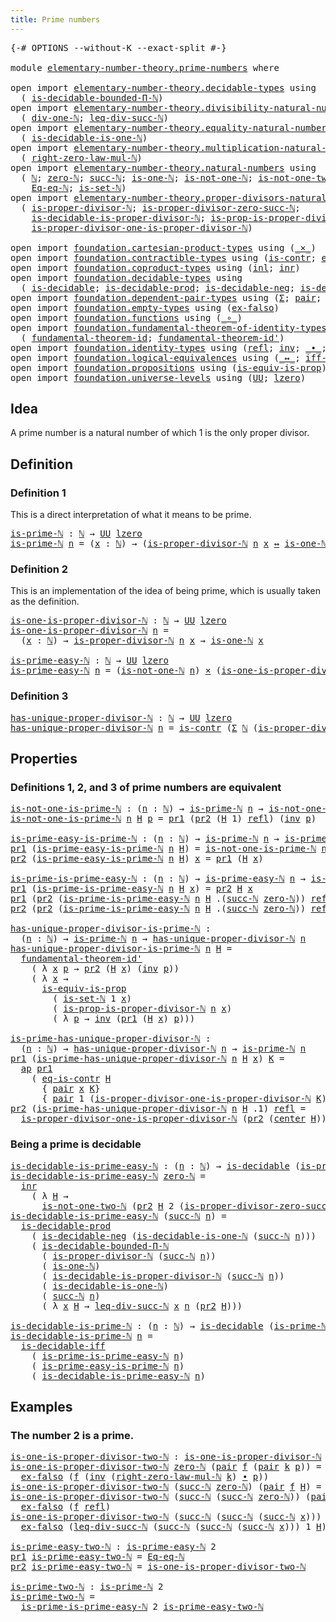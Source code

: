 ```yaml
---
title: Prime numbers
---
```


<pre class="Agda"><a id="39" class="Symbol">{-#</a> <a id="43" class="Keyword">OPTIONS</a> <a id="51" class="Pragma">--without-K</a> <a id="63" class="Pragma">--exact-split</a> <a id="77" class="Symbol">#-}</a>

<a id="82" class="Keyword">module</a> <a id="89" href="elementary-number-theory.prime-numbers.html" class="Module">elementary-number-theory.prime-numbers</a> <a id="128" class="Keyword">where</a>

<a id="135" class="Keyword">open</a> <a id="140" class="Keyword">import</a> <a id="147" href="elementary-number-theory.decidable-types.html" class="Module">elementary-number-theory.decidable-types</a> <a id="188" class="Keyword">using</a>
  <a id="196" class="Symbol">(</a> <a id="198" href="elementary-number-theory.decidable-types.html#4787" class="Function">is-decidable-bounded-Π-ℕ</a><a id="222" class="Symbol">)</a>
<a id="224" class="Keyword">open</a> <a id="229" class="Keyword">import</a> <a id="236" href="elementary-number-theory.divisibility-natural-numbers.html" class="Module">elementary-number-theory.divisibility-natural-numbers</a> <a id="290" class="Keyword">using</a>
  <a id="298" class="Symbol">(</a> <a id="300" href="elementary-number-theory.divisibility-natural-numbers.html#2479" class="Function">div-one-ℕ</a><a id="309" class="Symbol">;</a> <a id="311" href="elementary-number-theory.divisibility-natural-numbers.html#8220" class="Function">leq-div-succ-ℕ</a><a id="325" class="Symbol">)</a>
<a id="327" class="Keyword">open</a> <a id="332" class="Keyword">import</a> <a id="339" href="elementary-number-theory.equality-natural-numbers.html" class="Module">elementary-number-theory.equality-natural-numbers</a> <a id="389" class="Keyword">using</a>
  <a id="397" class="Symbol">(</a> <a id="399" href="elementary-number-theory.equality-natural-numbers.html#2531" class="Function">is-decidable-is-one-ℕ</a><a id="420" class="Symbol">)</a>
<a id="422" class="Keyword">open</a> <a id="427" class="Keyword">import</a> <a id="434" href="elementary-number-theory.multiplication-natural-numbers.html" class="Module">elementary-number-theory.multiplication-natural-numbers</a> <a id="490" class="Keyword">using</a>
  <a id="498" class="Symbol">(</a> <a id="500" href="elementary-number-theory.multiplication-natural-numbers.html#1815" class="Function">right-zero-law-mul-ℕ</a><a id="520" class="Symbol">)</a>
<a id="522" class="Keyword">open</a> <a id="527" class="Keyword">import</a> <a id="534" href="elementary-number-theory.natural-numbers.html" class="Module">elementary-number-theory.natural-numbers</a> <a id="575" class="Keyword">using</a>
  <a id="583" class="Symbol">(</a> <a id="585" href="elementary-number-theory.natural-numbers.html#1548" class="Datatype">ℕ</a><a id="586" class="Symbol">;</a> <a id="588" href="elementary-number-theory.natural-numbers.html#1569" class="InductiveConstructor">zero-ℕ</a><a id="594" class="Symbol">;</a> <a id="596" href="elementary-number-theory.natural-numbers.html#1582" class="InductiveConstructor">succ-ℕ</a><a id="602" class="Symbol">;</a> <a id="604" href="elementary-number-theory.natural-numbers.html#2091" class="Function">is-one-ℕ</a><a id="612" class="Symbol">;</a> <a id="614" href="elementary-number-theory.natural-numbers.html#2185" class="Function">is-not-one-ℕ</a><a id="626" class="Symbol">;</a> <a id="628" href="elementary-number-theory.natural-numbers.html#3560" class="Function">is-not-one-two-ℕ</a><a id="644" class="Symbol">;</a>
    <a id="650" href="elementary-number-theory.natural-numbers.html#4171" class="Function">Eq-eq-ℕ</a><a id="657" class="Symbol">;</a> <a id="659" href="elementary-number-theory.natural-numbers.html#4389" class="Function">is-set-ℕ</a><a id="667" class="Symbol">)</a>
<a id="669" class="Keyword">open</a> <a id="674" class="Keyword">import</a> <a id="681" href="elementary-number-theory.proper-divisors-natural-numbers.html" class="Module">elementary-number-theory.proper-divisors-natural-numbers</a> <a id="738" class="Keyword">using</a>
  <a id="746" class="Symbol">(</a> <a id="748" href="elementary-number-theory.proper-divisors-natural-numbers.html#1488" class="Function">is-proper-divisor-ℕ</a><a id="767" class="Symbol">;</a> <a id="769" href="elementary-number-theory.proper-divisors-natural-numbers.html#1809" class="Function">is-proper-divisor-zero-succ-ℕ</a><a id="798" class="Symbol">;</a>
    <a id="804" href="elementary-number-theory.proper-divisors-natural-numbers.html#1576" class="Function">is-decidable-is-proper-divisor-ℕ</a><a id="836" class="Symbol">;</a> <a id="838" href="elementary-number-theory.proper-divisors-natural-numbers.html#2255" class="Function">is-prop-is-proper-divisor-ℕ</a><a id="865" class="Symbol">;</a>
    <a id="871" href="elementary-number-theory.proper-divisors-natural-numbers.html#2637" class="Function">is-proper-divisor-one-is-proper-divisor-ℕ</a><a id="912" class="Symbol">)</a>
    
<a id="919" class="Keyword">open</a> <a id="924" class="Keyword">import</a> <a id="931" href="foundation.cartesian-product-types.html" class="Module">foundation.cartesian-product-types</a> <a id="966" class="Keyword">using</a> <a id="972" class="Symbol">(</a><a id="973" href="foundation-core.cartesian-product-types.html#590" class="Function Operator">_×_</a><a id="976" class="Symbol">)</a>
<a id="978" class="Keyword">open</a> <a id="983" class="Keyword">import</a> <a id="990" href="foundation.contractible-types.html" class="Module">foundation.contractible-types</a> <a id="1020" class="Keyword">using</a> <a id="1026" class="Symbol">(</a><a id="1027" href="foundation-core.contractible-types.html#1006" class="Function">is-contr</a><a id="1035" class="Symbol">;</a> <a id="1037" href="foundation-core.contractible-types.html#1311" class="Function">eq-is-contr</a><a id="1048" class="Symbol">;</a> <a id="1050" href="foundation-core.contractible-types.html#1098" class="Function">center</a><a id="1056" class="Symbol">)</a>
<a id="1058" class="Keyword">open</a> <a id="1063" class="Keyword">import</a> <a id="1070" href="foundation.coproduct-types.html" class="Module">foundation.coproduct-types</a> <a id="1097" class="Keyword">using</a> <a id="1103" class="Symbol">(</a><a id="1104" href="foundation.coproduct-types.html#1249" class="InductiveConstructor">inl</a><a id="1107" class="Symbol">;</a> <a id="1109" href="foundation.coproduct-types.html#1267" class="InductiveConstructor">inr</a><a id="1112" class="Symbol">)</a>
<a id="1114" class="Keyword">open</a> <a id="1119" class="Keyword">import</a> <a id="1126" href="foundation.decidable-types.html" class="Module">foundation.decidable-types</a> <a id="1153" class="Keyword">using</a>
  <a id="1161" class="Symbol">(</a> <a id="1163" href="foundation.decidable-types.html#1915" class="Function">is-decidable</a><a id="1175" class="Symbol">;</a> <a id="1177" href="foundation.decidable-types.html#3314" class="Function">is-decidable-prod</a><a id="1194" class="Symbol">;</a> <a id="1196" href="foundation.decidable-types.html#4731" class="Function">is-decidable-neg</a><a id="1212" class="Symbol">;</a> <a id="1214" href="foundation.decidable-types.html#5041" class="Function">is-decidable-iff</a><a id="1230" class="Symbol">)</a>
<a id="1232" class="Keyword">open</a> <a id="1237" class="Keyword">import</a> <a id="1244" href="foundation.dependent-pair-types.html" class="Module">foundation.dependent-pair-types</a> <a id="1276" class="Keyword">using</a> <a id="1282" class="Symbol">(</a><a id="1283" href="foundation-core.dependent-pair-types.html#515" class="Record">Σ</a><a id="1284" class="Symbol">;</a> <a id="1286" href="foundation-core.dependent-pair-types.html#588" class="InductiveConstructor">pair</a><a id="1290" class="Symbol">;</a> <a id="1292" href="foundation-core.dependent-pair-types.html#605" class="Field">pr1</a><a id="1295" class="Symbol">;</a> <a id="1297" href="foundation-core.dependent-pair-types.html#617" class="Field">pr2</a><a id="1300" class="Symbol">)</a>
<a id="1302" class="Keyword">open</a> <a id="1307" class="Keyword">import</a> <a id="1314" href="foundation.empty-types.html" class="Module">foundation.empty-types</a> <a id="1337" class="Keyword">using</a> <a id="1343" class="Symbol">(</a><a id="1344" href="foundation-core.empty-types.html#1160" class="Function">ex-falso</a><a id="1352" class="Symbol">)</a>
<a id="1354" class="Keyword">open</a> <a id="1359" class="Keyword">import</a> <a id="1366" href="foundation.functions.html" class="Module">foundation.functions</a> <a id="1387" class="Keyword">using</a> <a id="1393" class="Symbol">(</a><a id="1394" href="foundation-core.functions.html#420" class="Function Operator">_∘_</a><a id="1397" class="Symbol">)</a>
<a id="1399" class="Keyword">open</a> <a id="1404" class="Keyword">import</a> <a id="1411" href="foundation.fundamental-theorem-of-identity-types.html" class="Module">foundation.fundamental-theorem-of-identity-types</a> <a id="1460" class="Keyword">using</a>
  <a id="1468" class="Symbol">(</a> <a id="1470" href="foundation-core.fundamental-theorem-of-identity-types.html#1894" class="Function">fundamental-theorem-id</a><a id="1492" class="Symbol">;</a> <a id="1494" href="foundation-core.fundamental-theorem-of-identity-types.html#2165" class="Function">fundamental-theorem-id&#39;</a><a id="1517" class="Symbol">)</a>
<a id="1519" class="Keyword">open</a> <a id="1524" class="Keyword">import</a> <a id="1531" href="foundation.identity-types.html" class="Module">foundation.identity-types</a> <a id="1557" class="Keyword">using</a> <a id="1563" class="Symbol">(</a><a id="1564" href="foundation-core.identity-types.html#1820" class="InductiveConstructor">refl</a><a id="1568" class="Symbol">;</a> <a id="1570" href="foundation-core.identity-types.html#2729" class="Function">inv</a><a id="1573" class="Symbol">;</a> <a id="1575" href="foundation-core.identity-types.html#2425" class="Function Operator">_∙_</a><a id="1578" class="Symbol">;</a> <a id="1580" href="foundation-core.identity-types.html#4003" class="Function">ap</a><a id="1582" class="Symbol">)</a>
<a id="1584" class="Keyword">open</a> <a id="1589" class="Keyword">import</a> <a id="1596" href="foundation.logical-equivalences.html" class="Module">foundation.logical-equivalences</a> <a id="1628" class="Keyword">using</a> <a id="1634" class="Symbol">(</a><a id="1635" href="foundation-core.logical-equivalences.html#899" class="Function Operator">_↔_</a><a id="1638" class="Symbol">;</a> <a id="1640" href="foundation-core.logical-equivalences.html#1827" class="Function">iff-equiv</a><a id="1649" class="Symbol">)</a>
<a id="1651" class="Keyword">open</a> <a id="1656" class="Keyword">import</a> <a id="1663" href="foundation.propositions.html" class="Module">foundation.propositions</a> <a id="1687" class="Keyword">using</a> <a id="1693" class="Symbol">(</a><a id="1694" href="foundation-core.propositions.html#3693" class="Function">is-equiv-is-prop</a><a id="1710" class="Symbol">)</a>
<a id="1712" class="Keyword">open</a> <a id="1717" class="Keyword">import</a> <a id="1724" href="foundation.universe-levels.html" class="Module">foundation.universe-levels</a> <a id="1751" class="Keyword">using</a> <a id="1757" class="Symbol">(</a><a id="1758" href="foundation-core.universe-levels.html#235" class="Primitive">UU</a><a id="1760" class="Symbol">;</a> <a id="1762" href="Agda.Primitive.html#764" class="Primitive">lzero</a><a id="1767" class="Symbol">)</a>
</pre>
## Idea

A prime number is a natural number of which 1 is the only proper divisor.

## Definition

### Definition 1

This is a direct interpretation of what it means to be prime.

<pre class="Agda"><a id="is-prime-ℕ"></a><a id="1962" href="elementary-number-theory.prime-numbers.html#1962" class="Function">is-prime-ℕ</a> <a id="1973" class="Symbol">:</a> <a id="1975" href="elementary-number-theory.natural-numbers.html#1548" class="Datatype">ℕ</a> <a id="1977" class="Symbol">→</a> <a id="1979" href="foundation-core.universe-levels.html#235" class="Primitive">UU</a> <a id="1982" href="Agda.Primitive.html#764" class="Primitive">lzero</a>
<a id="1988" href="elementary-number-theory.prime-numbers.html#1962" class="Function">is-prime-ℕ</a> <a id="1999" href="elementary-number-theory.prime-numbers.html#1999" class="Bound">n</a> <a id="2001" class="Symbol">=</a> <a id="2003" class="Symbol">(</a><a id="2004" href="elementary-number-theory.prime-numbers.html#2004" class="Bound">x</a> <a id="2006" class="Symbol">:</a> <a id="2008" href="elementary-number-theory.natural-numbers.html#1548" class="Datatype">ℕ</a><a id="2009" class="Symbol">)</a> <a id="2011" class="Symbol">→</a> <a id="2013" class="Symbol">(</a><a id="2014" href="elementary-number-theory.proper-divisors-natural-numbers.html#1488" class="Function">is-proper-divisor-ℕ</a> <a id="2034" href="elementary-number-theory.prime-numbers.html#1999" class="Bound">n</a> <a id="2036" href="elementary-number-theory.prime-numbers.html#2004" class="Bound">x</a> <a id="2038" href="foundation-core.logical-equivalences.html#899" class="Function Operator">↔</a> <a id="2040" href="elementary-number-theory.natural-numbers.html#2091" class="Function">is-one-ℕ</a> <a id="2049" href="elementary-number-theory.prime-numbers.html#2004" class="Bound">x</a><a id="2050" class="Symbol">)</a>
</pre>
### Definition 2

This is an implementation of the idea of being prime, which is usually taken as the definition.

<pre class="Agda"><a id="is-one-is-proper-divisor-ℕ"></a><a id="2180" href="elementary-number-theory.prime-numbers.html#2180" class="Function">is-one-is-proper-divisor-ℕ</a> <a id="2207" class="Symbol">:</a> <a id="2209" href="elementary-number-theory.natural-numbers.html#1548" class="Datatype">ℕ</a> <a id="2211" class="Symbol">→</a> <a id="2213" href="foundation-core.universe-levels.html#235" class="Primitive">UU</a> <a id="2216" href="Agda.Primitive.html#764" class="Primitive">lzero</a>
<a id="2222" href="elementary-number-theory.prime-numbers.html#2180" class="Function">is-one-is-proper-divisor-ℕ</a> <a id="2249" href="elementary-number-theory.prime-numbers.html#2249" class="Bound">n</a> <a id="2251" class="Symbol">=</a>
  <a id="2255" class="Symbol">(</a><a id="2256" href="elementary-number-theory.prime-numbers.html#2256" class="Bound">x</a> <a id="2258" class="Symbol">:</a> <a id="2260" href="elementary-number-theory.natural-numbers.html#1548" class="Datatype">ℕ</a><a id="2261" class="Symbol">)</a> <a id="2263" class="Symbol">→</a> <a id="2265" href="elementary-number-theory.proper-divisors-natural-numbers.html#1488" class="Function">is-proper-divisor-ℕ</a> <a id="2285" href="elementary-number-theory.prime-numbers.html#2249" class="Bound">n</a> <a id="2287" href="elementary-number-theory.prime-numbers.html#2256" class="Bound">x</a> <a id="2289" class="Symbol">→</a> <a id="2291" href="elementary-number-theory.natural-numbers.html#2091" class="Function">is-one-ℕ</a> <a id="2300" href="elementary-number-theory.prime-numbers.html#2256" class="Bound">x</a>

<a id="is-prime-easy-ℕ"></a><a id="2303" href="elementary-number-theory.prime-numbers.html#2303" class="Function">is-prime-easy-ℕ</a> <a id="2319" class="Symbol">:</a> <a id="2321" href="elementary-number-theory.natural-numbers.html#1548" class="Datatype">ℕ</a> <a id="2323" class="Symbol">→</a> <a id="2325" href="foundation-core.universe-levels.html#235" class="Primitive">UU</a> <a id="2328" href="Agda.Primitive.html#764" class="Primitive">lzero</a>
<a id="2334" href="elementary-number-theory.prime-numbers.html#2303" class="Function">is-prime-easy-ℕ</a> <a id="2350" href="elementary-number-theory.prime-numbers.html#2350" class="Bound">n</a> <a id="2352" class="Symbol">=</a> <a id="2354" class="Symbol">(</a><a id="2355" href="elementary-number-theory.natural-numbers.html#2185" class="Function">is-not-one-ℕ</a> <a id="2368" href="elementary-number-theory.prime-numbers.html#2350" class="Bound">n</a><a id="2369" class="Symbol">)</a> <a id="2371" href="foundation-core.cartesian-product-types.html#590" class="Function Operator">×</a> <a id="2373" class="Symbol">(</a><a id="2374" href="elementary-number-theory.prime-numbers.html#2180" class="Function">is-one-is-proper-divisor-ℕ</a> <a id="2401" href="elementary-number-theory.prime-numbers.html#2350" class="Bound">n</a><a id="2402" class="Symbol">)</a>
</pre>
### Definition 3

<pre class="Agda"><a id="has-unique-proper-divisor-ℕ"></a><a id="2435" href="elementary-number-theory.prime-numbers.html#2435" class="Function">has-unique-proper-divisor-ℕ</a> <a id="2463" class="Symbol">:</a> <a id="2465" href="elementary-number-theory.natural-numbers.html#1548" class="Datatype">ℕ</a> <a id="2467" class="Symbol">→</a> <a id="2469" href="foundation-core.universe-levels.html#235" class="Primitive">UU</a> <a id="2472" href="Agda.Primitive.html#764" class="Primitive">lzero</a>
<a id="2478" href="elementary-number-theory.prime-numbers.html#2435" class="Function">has-unique-proper-divisor-ℕ</a> <a id="2506" href="elementary-number-theory.prime-numbers.html#2506" class="Bound">n</a> <a id="2508" class="Symbol">=</a> <a id="2510" href="foundation-core.contractible-types.html#1006" class="Function">is-contr</a> <a id="2519" class="Symbol">(</a><a id="2520" href="foundation-core.dependent-pair-types.html#515" class="Record">Σ</a> <a id="2522" href="elementary-number-theory.natural-numbers.html#1548" class="Datatype">ℕ</a> <a id="2524" class="Symbol">(</a><a id="2525" href="elementary-number-theory.proper-divisors-natural-numbers.html#1488" class="Function">is-proper-divisor-ℕ</a> <a id="2545" href="elementary-number-theory.prime-numbers.html#2506" class="Bound">n</a><a id="2546" class="Symbol">))</a>
</pre>
## Properties

### Definitions 1, 2, and 3 of prime numbers are equivalent

<pre class="Agda"><a id="is-not-one-is-prime-ℕ"></a><a id="2638" href="elementary-number-theory.prime-numbers.html#2638" class="Function">is-not-one-is-prime-ℕ</a> <a id="2660" class="Symbol">:</a> <a id="2662" class="Symbol">(</a><a id="2663" href="elementary-number-theory.prime-numbers.html#2663" class="Bound">n</a> <a id="2665" class="Symbol">:</a> <a id="2667" href="elementary-number-theory.natural-numbers.html#1548" class="Datatype">ℕ</a><a id="2668" class="Symbol">)</a> <a id="2670" class="Symbol">→</a> <a id="2672" href="elementary-number-theory.prime-numbers.html#1962" class="Function">is-prime-ℕ</a> <a id="2683" href="elementary-number-theory.prime-numbers.html#2663" class="Bound">n</a> <a id="2685" class="Symbol">→</a> <a id="2687" href="elementary-number-theory.natural-numbers.html#2185" class="Function">is-not-one-ℕ</a> <a id="2700" href="elementary-number-theory.prime-numbers.html#2663" class="Bound">n</a>
<a id="2702" href="elementary-number-theory.prime-numbers.html#2638" class="Function">is-not-one-is-prime-ℕ</a> <a id="2724" href="elementary-number-theory.prime-numbers.html#2724" class="Bound">n</a> <a id="2726" href="elementary-number-theory.prime-numbers.html#2726" class="Bound">H</a> <a id="2728" href="elementary-number-theory.prime-numbers.html#2728" class="Bound">p</a> <a id="2730" class="Symbol">=</a> <a id="2732" href="foundation-core.dependent-pair-types.html#605" class="Field">pr1</a> <a id="2736" class="Symbol">(</a><a id="2737" href="foundation-core.dependent-pair-types.html#617" class="Field">pr2</a> <a id="2741" class="Symbol">(</a><a id="2742" href="elementary-number-theory.prime-numbers.html#2726" class="Bound">H</a> <a id="2744" class="Number">1</a><a id="2745" class="Symbol">)</a> <a id="2747" href="foundation-core.identity-types.html#1820" class="InductiveConstructor">refl</a><a id="2751" class="Symbol">)</a> <a id="2753" class="Symbol">(</a><a id="2754" href="foundation-core.identity-types.html#2729" class="Function">inv</a> <a id="2758" href="elementary-number-theory.prime-numbers.html#2728" class="Bound">p</a><a id="2759" class="Symbol">)</a>

<a id="is-prime-easy-is-prime-ℕ"></a><a id="2762" href="elementary-number-theory.prime-numbers.html#2762" class="Function">is-prime-easy-is-prime-ℕ</a> <a id="2787" class="Symbol">:</a> <a id="2789" class="Symbol">(</a><a id="2790" href="elementary-number-theory.prime-numbers.html#2790" class="Bound">n</a> <a id="2792" class="Symbol">:</a> <a id="2794" href="elementary-number-theory.natural-numbers.html#1548" class="Datatype">ℕ</a><a id="2795" class="Symbol">)</a> <a id="2797" class="Symbol">→</a> <a id="2799" href="elementary-number-theory.prime-numbers.html#1962" class="Function">is-prime-ℕ</a> <a id="2810" href="elementary-number-theory.prime-numbers.html#2790" class="Bound">n</a> <a id="2812" class="Symbol">→</a> <a id="2814" href="elementary-number-theory.prime-numbers.html#2303" class="Function">is-prime-easy-ℕ</a> <a id="2830" href="elementary-number-theory.prime-numbers.html#2790" class="Bound">n</a>
<a id="2832" href="foundation-core.dependent-pair-types.html#605" class="Field">pr1</a> <a id="2836" class="Symbol">(</a><a id="2837" href="elementary-number-theory.prime-numbers.html#2762" class="Function">is-prime-easy-is-prime-ℕ</a> <a id="2862" href="elementary-number-theory.prime-numbers.html#2862" class="Bound">n</a> <a id="2864" href="elementary-number-theory.prime-numbers.html#2864" class="Bound">H</a><a id="2865" class="Symbol">)</a> <a id="2867" class="Symbol">=</a> <a id="2869" href="elementary-number-theory.prime-numbers.html#2638" class="Function">is-not-one-is-prime-ℕ</a> <a id="2891" href="elementary-number-theory.prime-numbers.html#2862" class="Bound">n</a> <a id="2893" href="elementary-number-theory.prime-numbers.html#2864" class="Bound">H</a>
<a id="2895" href="foundation-core.dependent-pair-types.html#617" class="Field">pr2</a> <a id="2899" class="Symbol">(</a><a id="2900" href="elementary-number-theory.prime-numbers.html#2762" class="Function">is-prime-easy-is-prime-ℕ</a> <a id="2925" href="elementary-number-theory.prime-numbers.html#2925" class="Bound">n</a> <a id="2927" href="elementary-number-theory.prime-numbers.html#2927" class="Bound">H</a><a id="2928" class="Symbol">)</a> <a id="2930" href="elementary-number-theory.prime-numbers.html#2930" class="Bound">x</a> <a id="2932" class="Symbol">=</a> <a id="2934" href="foundation-core.dependent-pair-types.html#605" class="Field">pr1</a> <a id="2938" class="Symbol">(</a><a id="2939" href="elementary-number-theory.prime-numbers.html#2927" class="Bound">H</a> <a id="2941" href="elementary-number-theory.prime-numbers.html#2930" class="Bound">x</a><a id="2942" class="Symbol">)</a>

<a id="is-prime-is-prime-easy-ℕ"></a><a id="2945" href="elementary-number-theory.prime-numbers.html#2945" class="Function">is-prime-is-prime-easy-ℕ</a> <a id="2970" class="Symbol">:</a> <a id="2972" class="Symbol">(</a><a id="2973" href="elementary-number-theory.prime-numbers.html#2973" class="Bound">n</a> <a id="2975" class="Symbol">:</a> <a id="2977" href="elementary-number-theory.natural-numbers.html#1548" class="Datatype">ℕ</a><a id="2978" class="Symbol">)</a> <a id="2980" class="Symbol">→</a> <a id="2982" href="elementary-number-theory.prime-numbers.html#2303" class="Function">is-prime-easy-ℕ</a> <a id="2998" href="elementary-number-theory.prime-numbers.html#2973" class="Bound">n</a> <a id="3000" class="Symbol">→</a> <a id="3002" href="elementary-number-theory.prime-numbers.html#1962" class="Function">is-prime-ℕ</a> <a id="3013" href="elementary-number-theory.prime-numbers.html#2973" class="Bound">n</a>
<a id="3015" href="foundation-core.dependent-pair-types.html#605" class="Field">pr1</a> <a id="3019" class="Symbol">(</a><a id="3020" href="elementary-number-theory.prime-numbers.html#2945" class="Function">is-prime-is-prime-easy-ℕ</a> <a id="3045" href="elementary-number-theory.prime-numbers.html#3045" class="Bound">n</a> <a id="3047" href="elementary-number-theory.prime-numbers.html#3047" class="Bound">H</a> <a id="3049" href="elementary-number-theory.prime-numbers.html#3049" class="Bound">x</a><a id="3050" class="Symbol">)</a> <a id="3052" class="Symbol">=</a> <a id="3054" href="foundation-core.dependent-pair-types.html#617" class="Field">pr2</a> <a id="3058" href="elementary-number-theory.prime-numbers.html#3047" class="Bound">H</a> <a id="3060" href="elementary-number-theory.prime-numbers.html#3049" class="Bound">x</a>
<a id="3062" href="foundation-core.dependent-pair-types.html#605" class="Field">pr1</a> <a id="3066" class="Symbol">(</a><a id="3067" href="foundation-core.dependent-pair-types.html#617" class="Field">pr2</a> <a id="3071" class="Symbol">(</a><a id="3072" href="elementary-number-theory.prime-numbers.html#2945" class="Function">is-prime-is-prime-easy-ℕ</a> <a id="3097" href="elementary-number-theory.prime-numbers.html#3097" class="Bound">n</a> <a id="3099" href="elementary-number-theory.prime-numbers.html#3099" class="Bound">H</a> <a id="3101" class="DottedPattern Symbol">.(</a><a id="3103" href="elementary-number-theory.natural-numbers.html#1582" class="DottedPattern InductiveConstructor">succ-ℕ</a> <a id="3110" href="elementary-number-theory.natural-numbers.html#1569" class="DottedPattern InductiveConstructor">zero-ℕ</a><a id="3116" class="DottedPattern Symbol">)</a><a id="3117" class="Symbol">)</a> <a id="3119" href="foundation-core.identity-types.html#1820" class="InductiveConstructor">refl</a><a id="3123" class="Symbol">)</a> <a id="3125" href="elementary-number-theory.prime-numbers.html#3125" class="Bound">q</a> <a id="3127" class="Symbol">=</a> <a id="3129" href="foundation-core.dependent-pair-types.html#605" class="Field">pr1</a> <a id="3133" href="elementary-number-theory.prime-numbers.html#3099" class="Bound">H</a> <a id="3135" class="Symbol">(</a><a id="3136" href="foundation-core.identity-types.html#2729" class="Function">inv</a> <a id="3140" href="elementary-number-theory.prime-numbers.html#3125" class="Bound">q</a><a id="3141" class="Symbol">)</a>
<a id="3143" href="foundation-core.dependent-pair-types.html#617" class="Field">pr2</a> <a id="3147" class="Symbol">(</a><a id="3148" href="foundation-core.dependent-pair-types.html#617" class="Field">pr2</a> <a id="3152" class="Symbol">(</a><a id="3153" href="elementary-number-theory.prime-numbers.html#2945" class="Function">is-prime-is-prime-easy-ℕ</a> <a id="3178" href="elementary-number-theory.prime-numbers.html#3178" class="Bound">n</a> <a id="3180" href="elementary-number-theory.prime-numbers.html#3180" class="Bound">H</a> <a id="3182" class="DottedPattern Symbol">.(</a><a id="3184" href="elementary-number-theory.natural-numbers.html#1582" class="DottedPattern InductiveConstructor">succ-ℕ</a> <a id="3191" href="elementary-number-theory.natural-numbers.html#1569" class="DottedPattern InductiveConstructor">zero-ℕ</a><a id="3197" class="DottedPattern Symbol">)</a><a id="3198" class="Symbol">)</a> <a id="3200" href="foundation-core.identity-types.html#1820" class="InductiveConstructor">refl</a><a id="3204" class="Symbol">)</a> <a id="3206" class="Symbol">=</a> <a id="3208" href="elementary-number-theory.divisibility-natural-numbers.html#2479" class="Function">div-one-ℕ</a> <a id="3218" href="elementary-number-theory.prime-numbers.html#3178" class="Bound">n</a>

<a id="has-unique-proper-divisor-is-prime-ℕ"></a><a id="3221" href="elementary-number-theory.prime-numbers.html#3221" class="Function">has-unique-proper-divisor-is-prime-ℕ</a> <a id="3258" class="Symbol">:</a>
  <a id="3262" class="Symbol">(</a><a id="3263" href="elementary-number-theory.prime-numbers.html#3263" class="Bound">n</a> <a id="3265" class="Symbol">:</a> <a id="3267" href="elementary-number-theory.natural-numbers.html#1548" class="Datatype">ℕ</a><a id="3268" class="Symbol">)</a> <a id="3270" class="Symbol">→</a> <a id="3272" href="elementary-number-theory.prime-numbers.html#1962" class="Function">is-prime-ℕ</a> <a id="3283" href="elementary-number-theory.prime-numbers.html#3263" class="Bound">n</a> <a id="3285" class="Symbol">→</a> <a id="3287" href="elementary-number-theory.prime-numbers.html#2435" class="Function">has-unique-proper-divisor-ℕ</a> <a id="3315" href="elementary-number-theory.prime-numbers.html#3263" class="Bound">n</a>
<a id="3317" href="elementary-number-theory.prime-numbers.html#3221" class="Function">has-unique-proper-divisor-is-prime-ℕ</a> <a id="3354" href="elementary-number-theory.prime-numbers.html#3354" class="Bound">n</a> <a id="3356" href="elementary-number-theory.prime-numbers.html#3356" class="Bound">H</a> <a id="3358" class="Symbol">=</a>
  <a id="3362" href="foundation-core.fundamental-theorem-of-identity-types.html#2165" class="Function">fundamental-theorem-id&#39;</a>
    <a id="3390" class="Symbol">(</a> <a id="3392" class="Symbol">λ</a> <a id="3394" href="elementary-number-theory.prime-numbers.html#3394" class="Bound">x</a> <a id="3396" href="elementary-number-theory.prime-numbers.html#3396" class="Bound">p</a> <a id="3398" class="Symbol">→</a> <a id="3400" href="foundation-core.dependent-pair-types.html#617" class="Field">pr2</a> <a id="3404" class="Symbol">(</a><a id="3405" href="elementary-number-theory.prime-numbers.html#3356" class="Bound">H</a> <a id="3407" href="elementary-number-theory.prime-numbers.html#3394" class="Bound">x</a><a id="3408" class="Symbol">)</a> <a id="3410" class="Symbol">(</a><a id="3411" href="foundation-core.identity-types.html#2729" class="Function">inv</a> <a id="3415" href="elementary-number-theory.prime-numbers.html#3396" class="Bound">p</a><a id="3416" class="Symbol">))</a>
    <a id="3423" class="Symbol">(</a> <a id="3425" class="Symbol">λ</a> <a id="3427" href="elementary-number-theory.prime-numbers.html#3427" class="Bound">x</a> <a id="3429" class="Symbol">→</a>
      <a id="3437" href="foundation-core.propositions.html#3693" class="Function">is-equiv-is-prop</a>
        <a id="3462" class="Symbol">(</a> <a id="3464" href="elementary-number-theory.natural-numbers.html#4389" class="Function">is-set-ℕ</a> <a id="3473" class="Number">1</a> <a id="3475" href="elementary-number-theory.prime-numbers.html#3427" class="Bound">x</a><a id="3476" class="Symbol">)</a>
        <a id="3486" class="Symbol">(</a> <a id="3488" href="elementary-number-theory.proper-divisors-natural-numbers.html#2255" class="Function">is-prop-is-proper-divisor-ℕ</a> <a id="3516" href="elementary-number-theory.prime-numbers.html#3354" class="Bound">n</a> <a id="3518" href="elementary-number-theory.prime-numbers.html#3427" class="Bound">x</a><a id="3519" class="Symbol">)</a>
        <a id="3529" class="Symbol">(</a> <a id="3531" class="Symbol">λ</a> <a id="3533" href="elementary-number-theory.prime-numbers.html#3533" class="Bound">p</a> <a id="3535" class="Symbol">→</a> <a id="3537" href="foundation-core.identity-types.html#2729" class="Function">inv</a> <a id="3541" class="Symbol">(</a><a id="3542" href="foundation-core.dependent-pair-types.html#605" class="Field">pr1</a> <a id="3546" class="Symbol">(</a><a id="3547" href="elementary-number-theory.prime-numbers.html#3356" class="Bound">H</a> <a id="3549" href="elementary-number-theory.prime-numbers.html#3427" class="Bound">x</a><a id="3550" class="Symbol">)</a> <a id="3552" href="elementary-number-theory.prime-numbers.html#3533" class="Bound">p</a><a id="3553" class="Symbol">)))</a>

<a id="is-prime-has-unique-proper-divisor-ℕ"></a><a id="3558" href="elementary-number-theory.prime-numbers.html#3558" class="Function">is-prime-has-unique-proper-divisor-ℕ</a> <a id="3595" class="Symbol">:</a>
  <a id="3599" class="Symbol">(</a><a id="3600" href="elementary-number-theory.prime-numbers.html#3600" class="Bound">n</a> <a id="3602" class="Symbol">:</a> <a id="3604" href="elementary-number-theory.natural-numbers.html#1548" class="Datatype">ℕ</a><a id="3605" class="Symbol">)</a> <a id="3607" class="Symbol">→</a> <a id="3609" href="elementary-number-theory.prime-numbers.html#2435" class="Function">has-unique-proper-divisor-ℕ</a> <a id="3637" href="elementary-number-theory.prime-numbers.html#3600" class="Bound">n</a> <a id="3639" class="Symbol">→</a> <a id="3641" href="elementary-number-theory.prime-numbers.html#1962" class="Function">is-prime-ℕ</a> <a id="3652" href="elementary-number-theory.prime-numbers.html#3600" class="Bound">n</a>
<a id="3654" href="foundation-core.dependent-pair-types.html#605" class="Field">pr1</a> <a id="3658" class="Symbol">(</a><a id="3659" href="elementary-number-theory.prime-numbers.html#3558" class="Function">is-prime-has-unique-proper-divisor-ℕ</a> <a id="3696" href="elementary-number-theory.prime-numbers.html#3696" class="Bound">n</a> <a id="3698" href="elementary-number-theory.prime-numbers.html#3698" class="Bound">H</a> <a id="3700" href="elementary-number-theory.prime-numbers.html#3700" class="Bound">x</a><a id="3701" class="Symbol">)</a> <a id="3703" href="elementary-number-theory.prime-numbers.html#3703" class="Bound">K</a> <a id="3705" class="Symbol">=</a>
  <a id="3709" href="foundation-core.identity-types.html#4003" class="Function">ap</a> <a id="3712" href="foundation-core.dependent-pair-types.html#605" class="Field">pr1</a>
    <a id="3720" class="Symbol">(</a> <a id="3722" href="foundation-core.contractible-types.html#1311" class="Function">eq-is-contr</a> <a id="3734" href="elementary-number-theory.prime-numbers.html#3698" class="Bound">H</a>
      <a id="3742" class="Symbol">{</a> <a id="3744" href="foundation-core.dependent-pair-types.html#588" class="InductiveConstructor">pair</a> <a id="3749" href="elementary-number-theory.prime-numbers.html#3700" class="Bound">x</a> <a id="3751" href="elementary-number-theory.prime-numbers.html#3703" class="Bound">K</a><a id="3752" class="Symbol">}</a>
      <a id="3760" class="Symbol">{</a> <a id="3762" href="foundation-core.dependent-pair-types.html#588" class="InductiveConstructor">pair</a> <a id="3767" class="Number">1</a> <a id="3769" class="Symbol">(</a><a id="3770" href="elementary-number-theory.proper-divisors-natural-numbers.html#2637" class="Function">is-proper-divisor-one-is-proper-divisor-ℕ</a> <a id="3812" href="elementary-number-theory.prime-numbers.html#3703" class="Bound">K</a><a id="3813" class="Symbol">)})</a>
<a id="3817" href="foundation-core.dependent-pair-types.html#617" class="Field">pr2</a> <a id="3821" class="Symbol">(</a><a id="3822" href="elementary-number-theory.prime-numbers.html#3558" class="Function">is-prime-has-unique-proper-divisor-ℕ</a> <a id="3859" href="elementary-number-theory.prime-numbers.html#3859" class="Bound">n</a> <a id="3861" href="elementary-number-theory.prime-numbers.html#3861" class="Bound">H</a> <a id="3863" class="DottedPattern Symbol">.</a><a id="3864" class="DottedPattern Number">1</a><a id="3865" class="Symbol">)</a> <a id="3867" href="foundation-core.identity-types.html#1820" class="InductiveConstructor">refl</a> <a id="3872" class="Symbol">=</a>
  <a id="3876" href="elementary-number-theory.proper-divisors-natural-numbers.html#2637" class="Function">is-proper-divisor-one-is-proper-divisor-ℕ</a> <a id="3918" class="Symbol">(</a><a id="3919" href="foundation-core.dependent-pair-types.html#617" class="Field">pr2</a> <a id="3923" class="Symbol">(</a><a id="3924" href="foundation-core.contractible-types.html#1098" class="Function">center</a> <a id="3931" href="elementary-number-theory.prime-numbers.html#3861" class="Bound">H</a><a id="3932" class="Symbol">))</a>
</pre>
### Being a prime is decidable

<pre class="Agda"><a id="is-decidable-is-prime-easy-ℕ"></a><a id="3980" href="elementary-number-theory.prime-numbers.html#3980" class="Function">is-decidable-is-prime-easy-ℕ</a> <a id="4009" class="Symbol">:</a> <a id="4011" class="Symbol">(</a><a id="4012" href="elementary-number-theory.prime-numbers.html#4012" class="Bound">n</a> <a id="4014" class="Symbol">:</a> <a id="4016" href="elementary-number-theory.natural-numbers.html#1548" class="Datatype">ℕ</a><a id="4017" class="Symbol">)</a> <a id="4019" class="Symbol">→</a> <a id="4021" href="foundation.decidable-types.html#1915" class="Function">is-decidable</a> <a id="4034" class="Symbol">(</a><a id="4035" href="elementary-number-theory.prime-numbers.html#2303" class="Function">is-prime-easy-ℕ</a> <a id="4051" href="elementary-number-theory.prime-numbers.html#4012" class="Bound">n</a><a id="4052" class="Symbol">)</a>
<a id="4054" href="elementary-number-theory.prime-numbers.html#3980" class="Function">is-decidable-is-prime-easy-ℕ</a> <a id="4083" href="elementary-number-theory.natural-numbers.html#1569" class="InductiveConstructor">zero-ℕ</a> <a id="4090" class="Symbol">=</a>
  <a id="4094" href="foundation.coproduct-types.html#1267" class="InductiveConstructor">inr</a>
    <a id="4102" class="Symbol">(</a> <a id="4104" class="Symbol">λ</a> <a id="4106" href="elementary-number-theory.prime-numbers.html#4106" class="Bound">H</a> <a id="4108" class="Symbol">→</a>
      <a id="4116" href="elementary-number-theory.natural-numbers.html#3560" class="Function">is-not-one-two-ℕ</a> <a id="4133" class="Symbol">(</a><a id="4134" href="foundation-core.dependent-pair-types.html#617" class="Field">pr2</a> <a id="4138" href="elementary-number-theory.prime-numbers.html#4106" class="Bound">H</a> <a id="4140" class="Number">2</a> <a id="4142" class="Symbol">(</a><a id="4143" href="elementary-number-theory.proper-divisors-natural-numbers.html#1809" class="Function">is-proper-divisor-zero-succ-ℕ</a> <a id="4173" class="Number">1</a><a id="4174" class="Symbol">)))</a>
<a id="4178" href="elementary-number-theory.prime-numbers.html#3980" class="Function">is-decidable-is-prime-easy-ℕ</a> <a id="4207" class="Symbol">(</a><a id="4208" href="elementary-number-theory.natural-numbers.html#1582" class="InductiveConstructor">succ-ℕ</a> <a id="4215" href="elementary-number-theory.prime-numbers.html#4215" class="Bound">n</a><a id="4216" class="Symbol">)</a> <a id="4218" class="Symbol">=</a>
  <a id="4222" href="foundation.decidable-types.html#3314" class="Function">is-decidable-prod</a>
    <a id="4244" class="Symbol">(</a> <a id="4246" href="foundation.decidable-types.html#4731" class="Function">is-decidable-neg</a> <a id="4263" class="Symbol">(</a><a id="4264" href="elementary-number-theory.equality-natural-numbers.html#2531" class="Function">is-decidable-is-one-ℕ</a> <a id="4286" class="Symbol">(</a><a id="4287" href="elementary-number-theory.natural-numbers.html#1582" class="InductiveConstructor">succ-ℕ</a> <a id="4294" href="elementary-number-theory.prime-numbers.html#4215" class="Bound">n</a><a id="4295" class="Symbol">)))</a>
    <a id="4303" class="Symbol">(</a> <a id="4305" href="elementary-number-theory.decidable-types.html#4787" class="Function">is-decidable-bounded-Π-ℕ</a>
      <a id="4336" class="Symbol">(</a> <a id="4338" href="elementary-number-theory.proper-divisors-natural-numbers.html#1488" class="Function">is-proper-divisor-ℕ</a> <a id="4358" class="Symbol">(</a><a id="4359" href="elementary-number-theory.natural-numbers.html#1582" class="InductiveConstructor">succ-ℕ</a> <a id="4366" href="elementary-number-theory.prime-numbers.html#4215" class="Bound">n</a><a id="4367" class="Symbol">))</a>
      <a id="4376" class="Symbol">(</a> <a id="4378" href="elementary-number-theory.natural-numbers.html#2091" class="Function">is-one-ℕ</a><a id="4386" class="Symbol">)</a>
      <a id="4394" class="Symbol">(</a> <a id="4396" href="elementary-number-theory.proper-divisors-natural-numbers.html#1576" class="Function">is-decidable-is-proper-divisor-ℕ</a> <a id="4429" class="Symbol">(</a><a id="4430" href="elementary-number-theory.natural-numbers.html#1582" class="InductiveConstructor">succ-ℕ</a> <a id="4437" href="elementary-number-theory.prime-numbers.html#4215" class="Bound">n</a><a id="4438" class="Symbol">))</a>
      <a id="4447" class="Symbol">(</a> <a id="4449" href="elementary-number-theory.equality-natural-numbers.html#2531" class="Function">is-decidable-is-one-ℕ</a><a id="4470" class="Symbol">)</a>
      <a id="4478" class="Symbol">(</a> <a id="4480" href="elementary-number-theory.natural-numbers.html#1582" class="InductiveConstructor">succ-ℕ</a> <a id="4487" href="elementary-number-theory.prime-numbers.html#4215" class="Bound">n</a><a id="4488" class="Symbol">)</a>
      <a id="4496" class="Symbol">(</a> <a id="4498" class="Symbol">λ</a> <a id="4500" href="elementary-number-theory.prime-numbers.html#4500" class="Bound">x</a> <a id="4502" href="elementary-number-theory.prime-numbers.html#4502" class="Bound">H</a> <a id="4504" class="Symbol">→</a> <a id="4506" href="elementary-number-theory.divisibility-natural-numbers.html#8220" class="Function">leq-div-succ-ℕ</a> <a id="4521" href="elementary-number-theory.prime-numbers.html#4500" class="Bound">x</a> <a id="4523" href="elementary-number-theory.prime-numbers.html#4215" class="Bound">n</a> <a id="4525" class="Symbol">(</a><a id="4526" href="foundation-core.dependent-pair-types.html#617" class="Field">pr2</a> <a id="4530" href="elementary-number-theory.prime-numbers.html#4502" class="Bound">H</a><a id="4531" class="Symbol">)))</a>

<a id="is-decidable-is-prime-ℕ"></a><a id="4536" href="elementary-number-theory.prime-numbers.html#4536" class="Function">is-decidable-is-prime-ℕ</a> <a id="4560" class="Symbol">:</a> <a id="4562" class="Symbol">(</a><a id="4563" href="elementary-number-theory.prime-numbers.html#4563" class="Bound">n</a> <a id="4565" class="Symbol">:</a> <a id="4567" href="elementary-number-theory.natural-numbers.html#1548" class="Datatype">ℕ</a><a id="4568" class="Symbol">)</a> <a id="4570" class="Symbol">→</a> <a id="4572" href="foundation.decidable-types.html#1915" class="Function">is-decidable</a> <a id="4585" class="Symbol">(</a><a id="4586" href="elementary-number-theory.prime-numbers.html#1962" class="Function">is-prime-ℕ</a> <a id="4597" href="elementary-number-theory.prime-numbers.html#4563" class="Bound">n</a><a id="4598" class="Symbol">)</a>
<a id="4600" href="elementary-number-theory.prime-numbers.html#4536" class="Function">is-decidable-is-prime-ℕ</a> <a id="4624" href="elementary-number-theory.prime-numbers.html#4624" class="Bound">n</a> <a id="4626" class="Symbol">=</a>
  <a id="4630" href="foundation.decidable-types.html#5041" class="Function">is-decidable-iff</a>
    <a id="4651" class="Symbol">(</a> <a id="4653" href="elementary-number-theory.prime-numbers.html#2945" class="Function">is-prime-is-prime-easy-ℕ</a> <a id="4678" href="elementary-number-theory.prime-numbers.html#4624" class="Bound">n</a><a id="4679" class="Symbol">)</a>
    <a id="4685" class="Symbol">(</a> <a id="4687" href="elementary-number-theory.prime-numbers.html#2762" class="Function">is-prime-easy-is-prime-ℕ</a> <a id="4712" href="elementary-number-theory.prime-numbers.html#4624" class="Bound">n</a><a id="4713" class="Symbol">)</a>
    <a id="4719" class="Symbol">(</a> <a id="4721" href="elementary-number-theory.prime-numbers.html#3980" class="Function">is-decidable-is-prime-easy-ℕ</a> <a id="4750" href="elementary-number-theory.prime-numbers.html#4624" class="Bound">n</a><a id="4751" class="Symbol">)</a>
</pre>
## Examples

### The number 2 is a prime.

<pre class="Agda"><a id="is-one-is-proper-divisor-two-ℕ"></a><a id="4809" href="elementary-number-theory.prime-numbers.html#4809" class="Function">is-one-is-proper-divisor-two-ℕ</a> <a id="4840" class="Symbol">:</a> <a id="4842" href="elementary-number-theory.prime-numbers.html#2180" class="Function">is-one-is-proper-divisor-ℕ</a> <a id="4869" class="Number">2</a>
<a id="4871" href="elementary-number-theory.prime-numbers.html#4809" class="Function">is-one-is-proper-divisor-two-ℕ</a> <a id="4902" href="elementary-number-theory.natural-numbers.html#1569" class="InductiveConstructor">zero-ℕ</a> <a id="4909" class="Symbol">(</a><a id="4910" href="foundation-core.dependent-pair-types.html#588" class="InductiveConstructor">pair</a> <a id="4915" href="elementary-number-theory.prime-numbers.html#4915" class="Bound">f</a> <a id="4917" class="Symbol">(</a><a id="4918" href="foundation-core.dependent-pair-types.html#588" class="InductiveConstructor">pair</a> <a id="4923" href="elementary-number-theory.prime-numbers.html#4923" class="Bound">k</a> <a id="4925" href="elementary-number-theory.prime-numbers.html#4925" class="Bound">p</a><a id="4926" class="Symbol">))</a> <a id="4929" class="Symbol">=</a>
  <a id="4933" href="foundation-core.empty-types.html#1160" class="Function">ex-falso</a> <a id="4942" class="Symbol">(</a><a id="4943" href="elementary-number-theory.prime-numbers.html#4915" class="Bound">f</a> <a id="4945" class="Symbol">(</a><a id="4946" href="foundation-core.identity-types.html#2729" class="Function">inv</a> <a id="4950" class="Symbol">(</a><a id="4951" href="elementary-number-theory.multiplication-natural-numbers.html#1815" class="Function">right-zero-law-mul-ℕ</a> <a id="4972" href="elementary-number-theory.prime-numbers.html#4923" class="Bound">k</a><a id="4973" class="Symbol">)</a> <a id="4975" href="foundation-core.identity-types.html#2425" class="Function Operator">∙</a> <a id="4977" href="elementary-number-theory.prime-numbers.html#4925" class="Bound">p</a><a id="4978" class="Symbol">))</a>
<a id="4981" href="elementary-number-theory.prime-numbers.html#4809" class="Function">is-one-is-proper-divisor-two-ℕ</a> <a id="5012" class="Symbol">(</a><a id="5013" href="elementary-number-theory.natural-numbers.html#1582" class="InductiveConstructor">succ-ℕ</a> <a id="5020" href="elementary-number-theory.natural-numbers.html#1569" class="InductiveConstructor">zero-ℕ</a><a id="5026" class="Symbol">)</a> <a id="5028" class="Symbol">(</a><a id="5029" href="foundation-core.dependent-pair-types.html#588" class="InductiveConstructor">pair</a> <a id="5034" href="elementary-number-theory.prime-numbers.html#5034" class="Bound">f</a> <a id="5036" href="elementary-number-theory.prime-numbers.html#5036" class="Bound">H</a><a id="5037" class="Symbol">)</a> <a id="5039" class="Symbol">=</a> <a id="5041" href="foundation-core.identity-types.html#1820" class="InductiveConstructor">refl</a>
<a id="5046" href="elementary-number-theory.prime-numbers.html#4809" class="Function">is-one-is-proper-divisor-two-ℕ</a> <a id="5077" class="Symbol">(</a><a id="5078" href="elementary-number-theory.natural-numbers.html#1582" class="InductiveConstructor">succ-ℕ</a> <a id="5085" class="Symbol">(</a><a id="5086" href="elementary-number-theory.natural-numbers.html#1582" class="InductiveConstructor">succ-ℕ</a> <a id="5093" href="elementary-number-theory.natural-numbers.html#1569" class="InductiveConstructor">zero-ℕ</a><a id="5099" class="Symbol">))</a> <a id="5102" class="Symbol">(</a><a id="5103" href="foundation-core.dependent-pair-types.html#588" class="InductiveConstructor">pair</a> <a id="5108" href="elementary-number-theory.prime-numbers.html#5108" class="Bound">f</a> <a id="5110" href="elementary-number-theory.prime-numbers.html#5110" class="Bound">H</a><a id="5111" class="Symbol">)</a> <a id="5113" class="Symbol">=</a>
  <a id="5117" href="foundation-core.empty-types.html#1160" class="Function">ex-falso</a> <a id="5126" class="Symbol">(</a><a id="5127" href="elementary-number-theory.prime-numbers.html#5108" class="Bound">f</a> <a id="5129" href="foundation-core.identity-types.html#1820" class="InductiveConstructor">refl</a><a id="5133" class="Symbol">)</a>
<a id="5135" href="elementary-number-theory.prime-numbers.html#4809" class="Function">is-one-is-proper-divisor-two-ℕ</a> <a id="5166" class="Symbol">(</a><a id="5167" href="elementary-number-theory.natural-numbers.html#1582" class="InductiveConstructor">succ-ℕ</a> <a id="5174" class="Symbol">(</a><a id="5175" href="elementary-number-theory.natural-numbers.html#1582" class="InductiveConstructor">succ-ℕ</a> <a id="5182" class="Symbol">(</a><a id="5183" href="elementary-number-theory.natural-numbers.html#1582" class="InductiveConstructor">succ-ℕ</a> <a id="5190" href="elementary-number-theory.prime-numbers.html#5190" class="Bound">x</a><a id="5191" class="Symbol">)))</a> <a id="5195" class="Symbol">(</a><a id="5196" href="foundation-core.dependent-pair-types.html#588" class="InductiveConstructor">pair</a> <a id="5201" href="elementary-number-theory.prime-numbers.html#5201" class="Bound">f</a> <a id="5203" href="elementary-number-theory.prime-numbers.html#5203" class="Bound">H</a><a id="5204" class="Symbol">)</a> <a id="5206" class="Symbol">=</a>
  <a id="5210" href="foundation-core.empty-types.html#1160" class="Function">ex-falso</a> <a id="5219" class="Symbol">(</a><a id="5220" href="elementary-number-theory.divisibility-natural-numbers.html#8220" class="Function">leq-div-succ-ℕ</a> <a id="5235" class="Symbol">(</a><a id="5236" href="elementary-number-theory.natural-numbers.html#1582" class="InductiveConstructor">succ-ℕ</a> <a id="5243" class="Symbol">(</a><a id="5244" href="elementary-number-theory.natural-numbers.html#1582" class="InductiveConstructor">succ-ℕ</a> <a id="5251" class="Symbol">(</a><a id="5252" href="elementary-number-theory.natural-numbers.html#1582" class="InductiveConstructor">succ-ℕ</a> <a id="5259" href="elementary-number-theory.prime-numbers.html#5190" class="Bound">x</a><a id="5260" class="Symbol">)))</a> <a id="5264" class="Number">1</a> <a id="5266" href="elementary-number-theory.prime-numbers.html#5203" class="Bound">H</a><a id="5267" class="Symbol">)</a>
  
<a id="is-prime-easy-two-ℕ"></a><a id="5272" href="elementary-number-theory.prime-numbers.html#5272" class="Function">is-prime-easy-two-ℕ</a> <a id="5292" class="Symbol">:</a> <a id="5294" href="elementary-number-theory.prime-numbers.html#2303" class="Function">is-prime-easy-ℕ</a> <a id="5310" class="Number">2</a>
<a id="5312" href="foundation-core.dependent-pair-types.html#605" class="Field">pr1</a> <a id="5316" href="elementary-number-theory.prime-numbers.html#5272" class="Function">is-prime-easy-two-ℕ</a> <a id="5336" class="Symbol">=</a> <a id="5338" href="elementary-number-theory.natural-numbers.html#4171" class="Function">Eq-eq-ℕ</a>
<a id="5346" href="foundation-core.dependent-pair-types.html#617" class="Field">pr2</a> <a id="5350" href="elementary-number-theory.prime-numbers.html#5272" class="Function">is-prime-easy-two-ℕ</a> <a id="5370" class="Symbol">=</a> <a id="5372" href="elementary-number-theory.prime-numbers.html#4809" class="Function">is-one-is-proper-divisor-two-ℕ</a>

<a id="is-prime-two-ℕ"></a><a id="5404" href="elementary-number-theory.prime-numbers.html#5404" class="Function">is-prime-two-ℕ</a> <a id="5419" class="Symbol">:</a> <a id="5421" href="elementary-number-theory.prime-numbers.html#1962" class="Function">is-prime-ℕ</a> <a id="5432" class="Number">2</a>
<a id="5434" href="elementary-number-theory.prime-numbers.html#5404" class="Function">is-prime-two-ℕ</a> <a id="5449" class="Symbol">=</a>
  <a id="5453" href="elementary-number-theory.prime-numbers.html#2945" class="Function">is-prime-is-prime-easy-ℕ</a> <a id="5478" class="Number">2</a> <a id="5480" href="elementary-number-theory.prime-numbers.html#5272" class="Function">is-prime-easy-two-ℕ</a>
</pre>